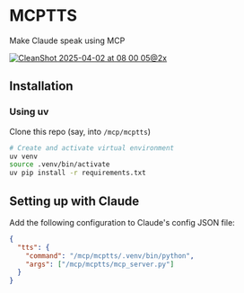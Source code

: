 # MCPTTS

Make Claude speak using MCP

[![CleanShot 2025-04-02 at 08 00 05@2x](https://github.com/user-attachments/assets/5e1dee79-0e21-48bf-9952-a0619aafddb4)](https://www.loom.com/share/febbe046bb43488dbebe9c0348cbc690)

## Installation


### Using uv

Clone this repo (say, into `/mcp/mcptts`)

```bash
# Create and activate virtual environment
uv venv
source .venv/bin/activate
uv pip install -r requirements.txt
```

## Setting up with Claude


Add the following configuration to Claude's config JSON file:
```json
{
  "tts": {
    "command": "/mcp/mcptts/.venv/bin/python",
    "args": ["/mcp/mcptts/mcp_server.py"]
  }
}
```
